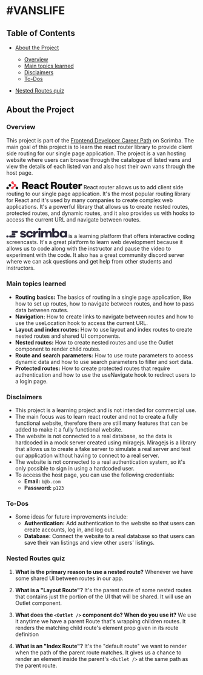 # #VANSLIFE

## Table of Contents

- [About the Project](#about-the-project)

  - [Overview](#overview)
  - [Main topics learned](#main-topics-learned)
  - [Disclaimers](#disclaimers)
  - [To-Dos](#to-dos)

- [Nested Routes quiz](#nested-routes-quiz)

## About the Project

### Overview

This project is part of the [Frontend Developer Career Path](https://scrimba.com/learn/frontend) on Scrimba. The main goal of this project is to learn the react router library to provide client side routing for our single page application. The project is a van hosting website where users can browse through the catalogue of listed vans and view the details of each listed van and also host their own vans through the host page.

<img src="/src/Assets/Images/react-router-color.png" alt="React router logo" width="200"/> React router allows us to add client side routing to our single page application. It's the most popular routing library for React and it's used by many companies to create complex web applications. It's a powerful library that allows us to create nested routes, protected routes, and dynamic routes, and it also provides us with hooks to access the current URL and navigate between routes.

<img src="/src/Assets/Images/scrimba.png" alt="scrimba logo" width="160"/>
 is a learning platform that offers interactive coding screencasts. It's a great platform to learn web development because it allows us to code along with the instructor and pause the video to experiment with the code. It also has a great community discord server where we can ask questions and get help from other students and instructors.

### Main topics learned

- **Routing basics:**
  The basics of routing in a single page application, like how to set up routes, how to navigate between routes, and how to pass data between routes.
- **Navigation:**
  How to create links to navigate between routes and how to use the useLocation hook to access the current URL.
- **Layout and index routes:**
  How to use layout and index routes to create nested routes and shared UI components.
- **Nested routes:**
  How to create nested routes and use the Outlet component to render child routes.
- **Route and search parameters:**
  How to use route parameters to access dynamic data and how to use search parameters to filter and sort data.
- **Protected routes:**
  How to create protected routes that require authentication and how to use the useNavigate hook to redirect users to a login page.

### Disclaimers

- This project is a learning project and is not intended for commercial use.
- The main focus was to learn react router and not to create a fully functional website, therefore there are still many features that can be added to make it a fully functional website.
- The website is not connected to a real database, so the data is hardcoded in a mock server created using miragejs. Miragejs is a library that allows us to create a fake server to simulate a real server and test our application without having to connect to a real server.
- The website is not connected to a real authentication system, so it's only possible to sign in using a hardcoded user.
- To access the host page, you can use the following credentials:
  - **Email:** `b@b.com`
  - **Password:** `p123`

### To-Dos

- Some ideas for future improvements include:
  - **Authentication:**
    Add authentication to the website so that users can create accounts, log in, and log out.
  - **Database:**
    Connect the website to a real database so that users can save their van listings and view other users' listings.

### Nested Routes quiz

1. **What is the primary reason to use a nested route?**
   Whenever we have some shared UI between routes in our app.

2. **What is a "Layout Route"?**
   It's the parent route of some nested routes that contains just
   the portion of the UI that will be shared. It will use an Outlet
   component.

3. **What does the `<Outlet />` component do? When do you use it?**
   We use it anytime we have a parent Route that's wrapping
   children routes. It renders the matching child route's
   element prop given in its route definition

4. **What is an "Index Route"?**
   It's the "default route" we want to render when the path
   of the parent route matches. It gives us a chance to render
   an element inside the parent's `<Outlet />` at the same path
   as the parent route.
